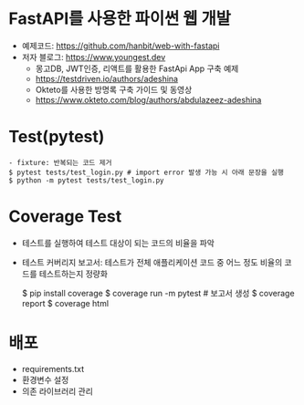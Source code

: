 # FastAPI를 사용한 파이썬 웹 개발

- 예제코드: https://github.com/hanbit/web-with-fastapi
- 저자 블로그: https://www.youngest.dev
    - 몽고DB, JWT인증, 리액트를 활용한 FastApi App 구축 예제
    - https://testdriven.io/authors/adeshina
    - Okteto를 사용한 방명록 구축 가이드 및 동영상
    - https://www.okteto.com/blog/authors/abdulazeez-adeshina

# Test(pytest)
    - fixture: 반복되는 코드 제거
    $ pytest tests/test_login.py # import error 발생 가능 시 아래 문장을 실행
    $ python -m pytest tests/test_login.py

# Coverage Test
- 테스트를 실행하여 테스트 대상이 되는 코드의 비율을 파악
- 테스트 커버리지 보고서: 테스트가 전체 애플리케이션 코드 중 어느 정도 비율의 코드를 테스트하는지 정량화

    $ pip install coverage
    $ coverage run -m pytest # 보고서 생성
    $ coverage report
    $ coverage html

# 배포
- requirements.txt
- 환경변수 설정
- 의존 라이브러리 관리
